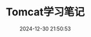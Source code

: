 ---
pageComponent:
  name: Catalogue
  data:
    path: 01.运维/05.Tomcat学习笔记
    description: 尚记时，记之
title: Tomcat学习笔记
date: 2024-12-30 21:50:53
permalink: /tomcat/
sidebar: false
article: false
comment: false
editLink: false
---